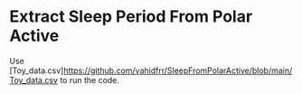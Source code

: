 # Extract Sleep Period From Polar Active

Use [Toy_data.csv]https://github.com/vahidfrr/SleepFromPolarActive/blob/main/Toy_data.csv to run the code. 

